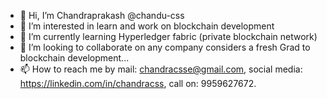 - 👋 Hi, I’m Chandraprakash @chandu-css
- 👀 I’m interested in learn and work on blockchain development
- 🌱 I’m currently learning Hyperledger fabric (private blockchain network)
- 💞️ I’m looking to collaborate on any company considers a fresh Grad to blockchain development...
- 📫 How to reach me by mail: chandracsse@gmail.com, social media: https://linkedin.com/in/chandracss, call on: 9959627672.

<!---
chandu-css/chandu-css is a ✨ special ✨ repository because its `README.md` (this file) appears on your GitHub profile.
You can click the Preview link to take a look at your changes.
--->


